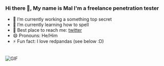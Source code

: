 ### Hi there 👋, My name is Mal I'm a freelance penetration tester 

- 🔭 I’m currently working a something top secret
- 🌱 I’m currently learning how to spell
- 💬 Best place to reach me: [twitter](https://twitter.com/malwaremonster)
- 😄 Pronouns: He/Him
- ⚡ Fun fact: I love redpandas (see below :D)
<br />
<img alt="GIF" src="https://64.media.tumblr.com/b9de3321980c23471e1eed54059f012b/tumblr_nk38kg91Hc1ruw1vso2_400.gifv" />
